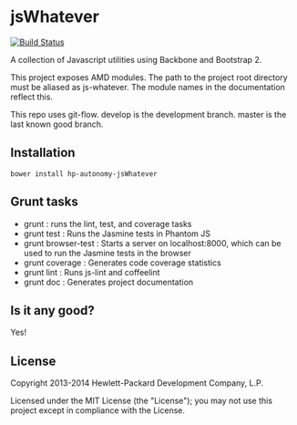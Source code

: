 # jsWhatever

[![Build Status](https://travis-ci.org/hpautonomy/jsWhatever.svg?branch=master)](https://travis-ci.org/hpautonomy/jsWhatever)

A collection of Javascript utilities using Backbone and Bootstrap 2.

This project exposes AMD modules. The path to the project root directory must be aliased as js-whatever. The module names
in the documentation reflect this.

This repo uses git-flow. develop is the development branch. master is the last known good branch.

## Installation

    bower install hp-autonomy-jsWhatever

## Grunt tasks
* grunt : runs the lint, test, and coverage tasks
* grunt test : Runs the Jasmine tests in Phantom JS
* grunt browser-test : Starts a server on localhost:8000, which can be used to run the Jasmine tests in the browser
* grunt coverage : Generates code coverage statistics
* grunt lint : Runs js-lint and coffeelint
* grunt doc : Generates project documentation

## Is it any good?
Yes!

## License
Copyright 2013-2014 Hewlett-Packard Development Company, L.P.

Licensed under the MIT License (the "License"); you may not use this project except in compliance with the License.
